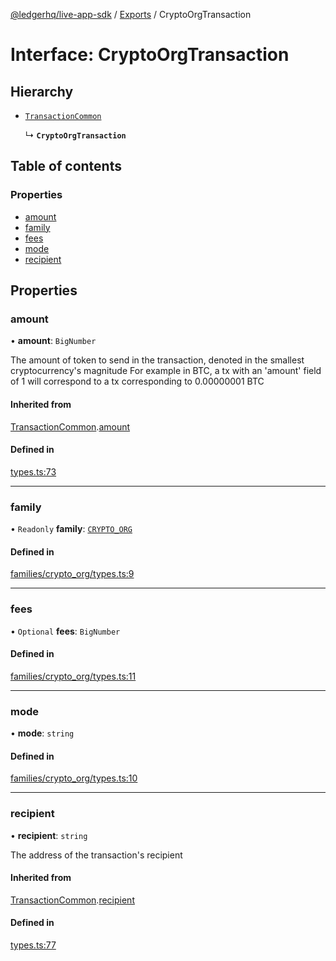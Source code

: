 [@ledgerhq/live-app-sdk](../README.md) / [Exports](../modules.md) / CryptoOrgTransaction

# Interface: CryptoOrgTransaction

## Hierarchy

- [`TransactionCommon`](TransactionCommon.md)

  ↳ **`CryptoOrgTransaction`**

## Table of contents

### Properties

- [amount](CryptoOrgTransaction.md#amount)
- [family](CryptoOrgTransaction.md#family)
- [fees](CryptoOrgTransaction.md#fees)
- [mode](CryptoOrgTransaction.md#mode)
- [recipient](CryptoOrgTransaction.md#recipient)

## Properties

### amount

• **amount**: `BigNumber`

The amount of token to send in the transaction, denoted in the smallest cryptocurrency's magnitude
For example in BTC, a tx with an 'amount' field of 1 will correspond to a tx corresponding to 0.00000001 BTC

#### Inherited from

[TransactionCommon](TransactionCommon.md).[amount](TransactionCommon.md#amount)

#### Defined in

[types.ts:73](https://github.com/LedgerHQ/live-app-sdk/blob/dc89379/src/types.ts#L73)

___

### family

• `Readonly` **family**: [`CRYPTO_ORG`](../enums/FAMILIES.md#crypto_org)

#### Defined in

[families/crypto_org/types.ts:9](https://github.com/LedgerHQ/live-app-sdk/blob/dc89379/src/families/crypto_org/types.ts#L9)

___

### fees

• `Optional` **fees**: `BigNumber`

#### Defined in

[families/crypto_org/types.ts:11](https://github.com/LedgerHQ/live-app-sdk/blob/dc89379/src/families/crypto_org/types.ts#L11)

___

### mode

• **mode**: `string`

#### Defined in

[families/crypto_org/types.ts:10](https://github.com/LedgerHQ/live-app-sdk/blob/dc89379/src/families/crypto_org/types.ts#L10)

___

### recipient

• **recipient**: `string`

The address of the transaction's recipient

#### Inherited from

[TransactionCommon](TransactionCommon.md).[recipient](TransactionCommon.md#recipient)

#### Defined in

[types.ts:77](https://github.com/LedgerHQ/live-app-sdk/blob/dc89379/src/types.ts#L77)
